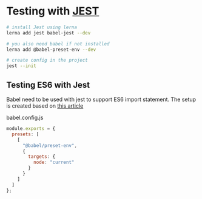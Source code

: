 # Testing with [JEST](https://jestjs.io/docs/en/getting-started.html)

```bash
# install Jest using lerna
lerna add jest babel-jest --dev

# you also need babel if not installed
lerna add @babel-preset-env --dev

# create config in the project
jest --init

```

## Testing ES6 with Jest

Babel need to be used with jest to support ES6 import statement. The setup is created based on [this article](https://medium.com/@saplos123456/using-es6-import-and-export-statements-for-jest-testing-in-node-js-b20c8bd9041c)

babel.config.js

```javascript
module.exports = {
  presets: [
    [
      "@babel/preset-env",
      {
        targets: {
          node: "current"
        }
      }
    ]
  ]
};
```
